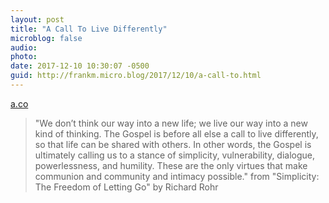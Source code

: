 ```yaml
---
layout: post
title: "A Call To Live Differently"
microblog: false
audio: 
photo: 
date: 2017-12-10 10:30:07 -0500
guid: http://frankm.micro.blog/2017/12/10/a-call-to.html
---
```

 [a.co](http://a.co/furuRi2)

> "We don’t think our way into a new life; we live our way into a new kind of thinking. The Gospel is before all else a call to live differently, so that life can be shared with others. In other words, the Gospel is ultimately calling us to a stance of simplicity, vulnerability, dialogue, powerlessness, and humility. These are the only virtues that make communion and community and intimacy possible." from "Simplicity: The Freedom of Letting Go" by Richard Rohr
